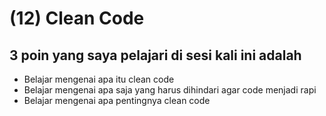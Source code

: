 # (12) Clean Code

## 3 poin yang saya pelajari di sesi kali ini adalah

- Belajar mengenai apa itu clean code
- Belajar mengenai apa saja yang harus dihindari agar code menjadi rapi
- Belajar mengenai  apa pentingnya clean code

